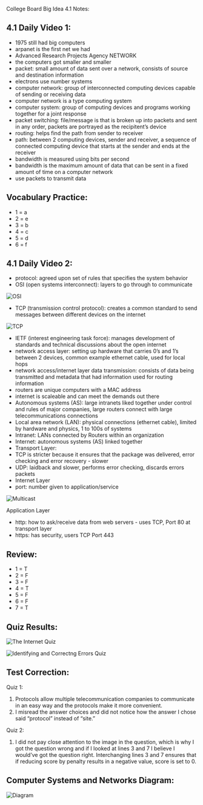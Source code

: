 College Board Big Idea 4.1 Notes:  

## 4.1 Daily Video 1: 

- 1975 still had big computers 
- arpanet is the first net we had 
- Advanced Research Projects Agency NETWORK
- the computers got smaller and smaller 
- packet: small amount of data sent over a network, consists of source and destination information 
- electrons use number systems 
- computer network: group of interconnected computing devices capable of sending or receiving data 
- computer network is a type computing system 
- computer system: group of computing devices and programs working together for a joint response 
- packet switching: file/message is that is broken up into packets and sent in any order, packets are portrayed as the recipitent’s device 
- routing: helps find the path from sender to receiver 
- path: between 2 computing devices, sender and receiver, a sequence of connected computing device that starts at the sender and ends at the receiver 
- bandwidth is measured using bits per second 
- bandwidth is the maximum amount of data that can be sent in a fixed amount of time on a computer network 
- use packets to transmit data 

## Vocabulary Practice: 
- 1 = a
- 2 = e
- 3 = b
- 4 = c
- 5 = d 
- 6 = f 

## 4.1 Daily Video 2: 

- protocol: agreed upon set of rules that specifies the system behavior 
- OSI (open systems interconnect): layers to go through to communicate 

![OSI](https://cdn.discordapp.com/attachments/702253958688800840/1031488238805844098/APPLICATION.png)

- TCP (transmission control protocol): creates a common standard to send messages between different devices on the internet 

![TCP](https://cdn.discordapp.com/attachments/702253958688800840/1031488239200124998/APPLICATION.png)

- IETF (interest engineering task force): manages development of standards and technical discussions about the open internet 
- network access layer: setting up hardware that carries 0’s and 1’s between 2 devices, common example ethernet cable, used for local hops
- network access/internet layer data transmission: consists of data being transmitted and metadata that had information used for routing information 
- routers are unique computers with a MAC address 
- internet is scaleable and can meet the demands out there 
- Autonomous systems (AS): large intranets liked together under control and rules of major companies, large routers connect with large telecommunications connections 
- Local area network (LAN): physical connections (ethernet cable), limited by hardware and physics, 1 to 100s of systems 
- Intranet: LANs connected by Routers within an organization 
- Internet: autonomous systems (AS) linked together 
- Transport Layer: 
- TCP is stricter because it ensures that the package was delivered, error checking and error recovery - slower 
- UDP: laidback and slower, performs error checking, discards errors packets 
- Internet Layer 
- port: number given to application/service 

![Multicast](https://cdn.discordapp.com/attachments/702253958688800840/1031488239736995861/multicast.png)

Application Layer
- http: how to ask/receive data from web servers - uses TCP, Port 80 at transport layer 
- https: has security, users TCP Port 443 

## Review: 
- 1 = T
- 2 = F
- 3 = F
- 4 = T
- 5 = F
- 6 = F
- 7 = T

## Quiz Results: 

![The Internet Quiz](https://cdn.discordapp.com/attachments/702253958688800840/1031641194800877679/Internet.png)

![Identifying and Correctng Errors Quiz](https://cdn.discordapp.com/attachments/702253958688800840/1031641306553921647/Copy_of.png)

## Test Correction: 

Quiz 1: 
1. Protocols allow multiple telecommunication companies to communicate in an easy way and the protocols make it more convenient. 
2. I misread the answer choices and did not notice how the answer I chose said “protocol” instead of “site.” 

Quiz 2: 
1. I did not pay close attention to the image in the question, which is why I got the question wrong and if I looked at lines 3 and 7 I believe I would’ve got the question right. Interchanging lines 3 and 7 ensures that if reducing score by penalty results in a negative value, score is set to 0.

## Computer Systems and Networks Diagram: 

![Diagram](https://cdn.discordapp.com/attachments/702253958688800840/1031654906584633384/Image_10-17-22_at_12.48_PM.jpg) 
